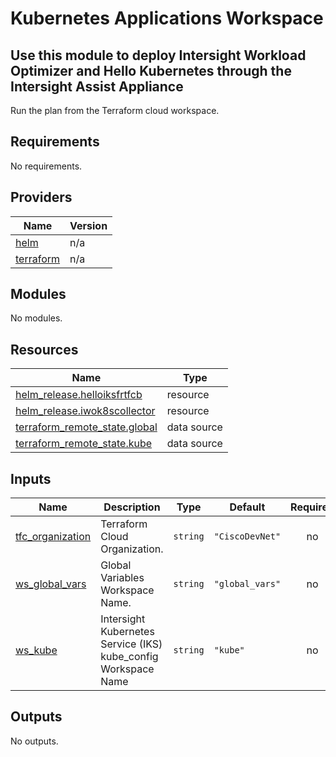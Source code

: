 # Kubernetes Applications Workspace

## Use this module to deploy Intersight Workload Optimizer and Hello Kubernetes through the Intersight Assist Appliance

Run the plan from the Terraform cloud workspace.

<!-- BEGINNING OF PRE-COMMIT-TERRAFORM DOCS HOOK -->
## Requirements

No requirements.

## Providers

| Name | Version |
|------|---------|
| <a name="provider_helm"></a> [helm](#provider\_helm) | n/a |
| <a name="provider_terraform"></a> [terraform](#provider\_terraform) | n/a |

## Modules

No modules.

## Resources

| Name | Type |
|------|------|
| [helm_release.helloiksfrtfcb](https://registry.terraform.io/providers/hashicorp/helm/latest/docs/resources/release) | resource |
| [helm_release.iwok8scollector](https://registry.terraform.io/providers/hashicorp/helm/latest/docs/resources/release) | resource |
| [terraform_remote_state.global](https://registry.terraform.io/providers/hashicorp/terraform/latest/docs/data-sources/remote_state) | data source |
| [terraform_remote_state.kube](https://registry.terraform.io/providers/hashicorp/terraform/latest/docs/data-sources/remote_state) | data source |

## Inputs

| Name | Description | Type | Default | Required |
|------|-------------|------|---------|:--------:|
| <a name="input_tfc_organization"></a> [tfc\_organization](#input\_tfc\_organization) | Terraform Cloud Organization. | `string` | `"CiscoDevNet"` | no |
| <a name="input_ws_global_vars"></a> [ws\_global\_vars](#input\_ws\_global\_vars) | Global Variables Workspace Name. | `string` | `"global_vars"` | no |
| <a name="input_ws_kube"></a> [ws\_kube](#input\_ws\_kube) | Intersight Kubernetes Service (IKS) kube\_config Workspace Name | `string` | `"kube"` | no |

## Outputs

No outputs.
<!-- END OF PRE-COMMIT-TERRAFORM DOCS HOOK -->
